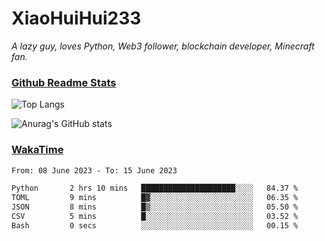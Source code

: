 # XiaoHuiHui233

*A lazy guy, loves Python, Web3 follower, blockchain developer, Minecraft fan.*

### [Github Readme Stats](https://github.com/anuraghazra/github-readme-stats)

![Top Langs](https://github-readme-stats.vercel.app/api/top-langs/?username=XiaoHuiHui233&layout=compact&theme=github_dark)

![Anurag's GitHub stats](https://github-readme-stats.vercel.app/api?username=XiaoHuiHui233&show_icons=true&theme=github_dark)

### [WakaTime](https://wakatime.com)

<!--START_SECTION:waka-->

```txt
From: 08 June 2023 - To: 15 June 2023

Python       2 hrs 10 mins   █████████████████████░░░░   84.37 %
TOML         9 mins          █▓░░░░░░░░░░░░░░░░░░░░░░░   06.35 %
JSON         8 mins          █▒░░░░░░░░░░░░░░░░░░░░░░░   05.50 %
CSV          5 mins          █░░░░░░░░░░░░░░░░░░░░░░░░   03.52 %
Bash         0 secs          ░░░░░░░░░░░░░░░░░░░░░░░░░   00.15 %
```

<!--END_SECTION:waka-->
